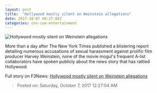 ```yaml
---
layout: post
title:  "Hollywood mostly silent on Weinstein allegations"
date: 2017-10-07 00:27:04Z
categories: cnn-com-entertainment
---
```


![Hollywood mostly silent on Weinstein allegations](http://i2.cdn.cnn.com/cnnnext/dam/assets/171005142206-harvey-weinstein-02-super-tease.jpg)

More than a day after The New York Times published a blistering report detailing numerous accusations of sexual harassment against prolific film producer Harvey Weinstein, none of the movie mogul's frequent A-list collaborators have spoken publicly about the news story that has rattled Hollywood.


Full story on F3News: [Hollywood mostly silent on Weinstein allegations](http://www.f3nws.com/n/4RFdfG)

> Posted on: Saturday, October 7, 2017 12:27:04 AM
